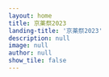 ```yaml
---
layout: home
title: 京薬祭2023
landing-title: '京薬祭2023'
description: null
image: null
author: null
show_tile: false
---
```

<meta name="google-site-verification" content="Ke0bKGngVtsQUzC96WKJ2twe2idYgXdFsWRor2E_Ea0" />
<!-- banner.scssに画像設定あり -->
<!-- 
Nullam et orci eu lorem consequat tincidunt vivamus et sagittis libero. Mauris aliquet magna magna sed nunc rhoncus pharetra. Pellentesque condimentum sem. In efficitur ligula tate urna. Maecenas laoreet massa vel lacinia pellentesque lorem ipsum dolor. Nullam et orci eu lorem consequat tincidunt. Vivamus et sagittis libero. Mauris aliquet magna magna sed nunc rhoncus amet pharetra et feugiat tempus. -->


<!-- <a class="twitter-timeline" data-width="400" data-height="500" href="https://twitter.com/_nakigoto_?ref_src=twsrc%5Etfw">Tweets by _nakigoto_</a> <script async src="https://platform.twitter.com/widgets.js" charset="utf-8"></script>

<iframe allow="autoplay *; encrypted-media *; fullscreen *; clipboard-write" frameborder="0" height="450" style="width:100%;max-width:660px;overflow:hidden;border-radius:10px;" sandbox="allow-forms allow-popups allow-same-origin allow-scripts allow-storage-access-by-user-activation allow-top-navigation-by-user-activation" src="https://embed.music.apple.com/jp/playlist/nakigoto-reco/pl.u-4JomzkDFJe7Njg"></iframe> -->
